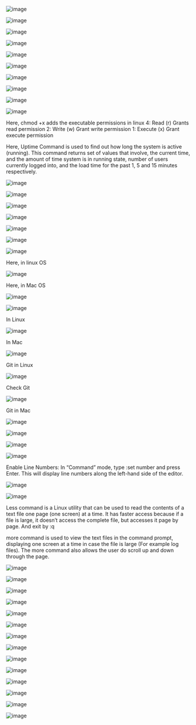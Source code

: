 ![image](https://github.com/Anusha2710/Shell_Scripting/assets/47424821/22253b57-e7c8-47a8-a05c-761af9d140af)

![image](https://github.com/Anusha2710/Shell_Scripting/assets/47424821/7057759d-56d2-4872-9d3f-2506efbf4b22)

![image](https://github.com/Anusha2710/Shell_Scripting/assets/47424821/d4112ddd-967b-4048-9d99-e64912f4f82d)

![image](https://github.com/Anusha2710/Shell_Scripting/assets/47424821/64f19bc8-1225-4e6c-bf8e-fb5c1b72603f)

![image](https://github.com/Anusha2710/Shell_Scripting/assets/47424821/afe923ed-9140-4f39-b7cc-2fce1286779f)

![image](https://github.com/Anusha2710/Shell_Scripting/assets/47424821/3eb91642-8bd8-4d5c-8c05-1507e7a07d86)

![image](https://github.com/Anusha2710/Shell_Scripting/assets/47424821/2c43c2f6-cf9f-4c34-972c-577a2d28f43b)

![image](https://github.com/Anusha2710/Shell_Scripting/assets/47424821/a1879c7c-9f02-429b-83ce-d73ed8891116)

![image](https://github.com/Anusha2710/Shell_Scripting/assets/47424821/91b85e03-611c-4def-9646-116352de7d82)

![image](https://github.com/Anusha2710/Shell_Scripting/assets/47424821/92c6e008-3b06-4fa0-b227-cfba5f8526e2)

Here, chmod +x adds the executable permissions in linux
4: Read (r) Grants read permission
2: Write (w) Grant write permission
1: Execute (x) Grant execute permission

Here, Uptime Command is used to find out how long the system is active (running). This command returns set of values that involve, the current time, and the amount of time system is in running state, number of users currently logged into, and the load time for the past 1, 5 and 15 minutes respectively.

![image](https://github.com/Anusha2710/Shell_Scripting/assets/47424821/ec6b7a37-475f-42c5-b964-75fd9247b642)

![image](https://github.com/Anusha2710/Shell_Scripting/assets/47424821/065331b9-b1d4-4353-be13-daf6713a5580)

![image](https://github.com/Anusha2710/Shell_Scripting/assets/47424821/d91fb812-5f2b-4b91-b898-2f487cd5ca2e)

![image](https://github.com/Anusha2710/Shell_Scripting/assets/47424821/c835a334-0f2b-40dd-b924-923b96b2c59f)

![image](https://github.com/Anusha2710/Shell_Scripting/assets/47424821/c9578fe4-bdb8-4d1a-979d-a97ffcdae105)

![image](https://github.com/Anusha2710/Shell_Scripting/assets/47424821/5da132af-6e45-4e6b-8f08-e6b90feeaabb)

![image](https://github.com/Anusha2710/Shell_Scripting/assets/47424821/752bd15a-65f5-4aa2-b765-2d2ef8ffcf3d)

Here, in linux OS

![image](https://github.com/Anusha2710/Shell_Scripting/assets/47424821/ce936e9e-a2ac-4cde-bd5e-135606fad310)

Here, in Mac OS


![image](https://github.com/Anusha2710/Shell_Scripting/assets/47424821/da96fb3f-ab0c-4d1f-aebc-f15def89cfa0)

![image](https://github.com/Anusha2710/Shell_Scripting/assets/47424821/8ec62b16-fa77-4bd8-a40b-cf351db23ef2)

In Linux

![image](https://github.com/Anusha2710/Shell_Scripting/assets/47424821/8ac63a05-88fa-46bb-9de9-6c4dabf59685)

In Mac

![image](https://github.com/Anusha2710/Shell_Scripting/assets/47424821/290090b9-5039-4f3d-9d06-1820e8dd9697)

Git in Linux

![image](https://github.com/Anusha2710/Shell_Scripting/assets/47424821/5a9e706c-d72a-4211-af7d-c0dee67de912)

Check Git

![image](https://github.com/Anusha2710/Shell_Scripting/assets/47424821/13eb9165-619b-4705-b6ab-ea1175a3b22c)

Git in Mac

![image](https://github.com/Anusha2710/Shell_Scripting/assets/47424821/d38db358-1b23-4739-9b77-50f1ba3b29bc)

![image](https://github.com/Anusha2710/Shell_Scripting/assets/47424821/1c42b435-9d04-43db-9d19-8b847f7517de)

![image](https://github.com/Anusha2710/Shell_Scripting/assets/47424821/ad3d0862-df1c-436c-9262-8cfcbe8c80c9)

![image](https://github.com/Anusha2710/Shell_Scripting/assets/47424821/4bdebe05-0447-4ef8-b4a3-d4387b29bde7)

Enable Line Numbers: In “Command” mode, type :set number and press Enter. This will display line numbers along the left-hand side of the editor.

![image](https://github.com/Anusha2710/Shell_Scripting/assets/47424821/fedac8e7-034d-4117-b1b6-ee2174706fc7)

![image](https://github.com/Anusha2710/Shell_Scripting/assets/47424821/d433068f-4f18-459a-a13a-3622453d8900)

Less command is a Linux utility that can be used to read the contents of a text file one page (one screen) at a time. It has faster access because if a file is large, it doesn’t access the complete file, but accesses it page by page. And exit by :q

more command is used to view the text files in the command prompt, displaying one screen at a time in case the file is large (For example log files). The more command also allows the user do scroll up and down through the page.

![image](https://github.com/Anusha2710/Shell_Scripting/assets/47424821/861eeba0-6ee8-4532-818d-1bb3d0a0c026)

![image](https://github.com/Anusha2710/Shell_Scripting/assets/47424821/2a16624f-626b-4801-afce-f99ed26fd576)

![image](https://github.com/Anusha2710/Shell_Scripting/assets/47424821/f1abf969-1f4d-493b-b445-2eaef2174fd5)

![image](https://github.com/Anusha2710/Shell_Scripting/assets/47424821/8cfc302c-7080-4774-a587-55ce17bb1a36)

![image](https://github.com/Anusha2710/Shell_Scripting/assets/47424821/853f7c4e-bee2-4595-8560-64a02896415f)

![image](https://github.com/Anusha2710/Shell_Scripting/assets/47424821/431a8af0-a150-45e7-a33f-7c57adc3fdcf)

![image](https://github.com/Anusha2710/Shell_Scripting/assets/47424821/df9d8a30-41a9-456d-badb-4a21c47f47fb)

![image](https://github.com/Anusha2710/Shell_Scripting/assets/47424821/5ed9fae8-e763-41b6-bd56-79e96cfbdb09)

![image](https://github.com/Anusha2710/Shell_Scripting/assets/47424821/7ec5bb35-c34e-4ae1-9f0b-a2591e0489ca)

![image](https://github.com/Anusha2710/Shell_Scripting/assets/47424821/49b24ce6-3af2-4e6f-9b6e-82d6064d6274)

![image](https://github.com/Anusha2710/Shell_Scripting/assets/47424821/06d055e1-5383-4a69-be09-4293b977bef6)

![image](https://github.com/Anusha2710/Shell_Scripting/assets/47424821/d4c2ee57-412f-4baf-8888-d7d8f1b9f4c3)

![image](https://github.com/Anusha2710/Shell_Scripting/assets/47424821/d2f12785-de44-4cc8-acf8-8e07df6cb99c)

![image](https://github.com/Anusha2710/Shell_Scripting/assets/47424821/6076d880-777a-4a01-b7d9-897629003cc4)












